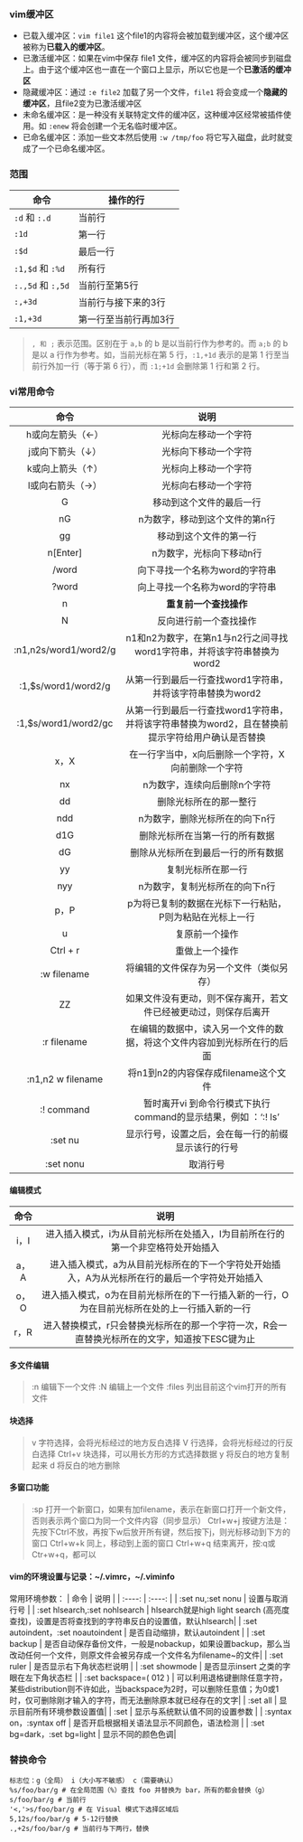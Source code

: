 ### vim缓冲区

- 已载入缓冲区：`vim file1` 这个file1的内容将会被加载到缓冲区，这个缓冲区被称为**已载入的缓冲区**。
- 已激活缓冲区：如果在vim中保存 file1 文件，缓冲区的内容将会被同步到磁盘上。由于这个缓冲区也一直在一个窗口上显示，所以它也是一个**已激活的缓冲区**
- 隐藏缓冲区：通过 `:e file2` 加载了另一个文件，`file1` 将会变成一个**隐藏的缓冲区**，且file2变为已激活缓冲区
- 未命名缓冲区：是一种没有关联特定文件的缓冲区，这种缓冲区经常被插件使用。如 `:enew` 将会创建一个无名临时缓冲区。
- 已命名缓冲区：添加一些文本然后使用 `:w /tmp/foo` 将它写入磁盘，此时就变成了一个已命名缓冲区。

### 范围

| 命令              | 操作的行              |
| ----------------- | --------------------- |
| `:d` 和 `:.d`     | 当前行                |
| `:1d`             | 第一行                |
| `:$d`             | 最后一行              |
| `:1,$d` 和 `:%d`  | 所有行                |
| `:.,5d` 和 `:,5d` | 当前行至第5行         |
| `:,+3d`           | 当前行与接下来的3行   |
| `:1,+3d`          | 第一行至当前行再加3行 |

> `, 和 ;`  表示范围。区别在于 `a,b` 的 b 是以当前行作为参考的。而 `a;b` 的 b 是以 a 行作为参考。如，当前光标在第 5 行，`:1,+1d` 表示的是第 1 行至当前行外加一行（等于第 6 行），而 `:1;+1d` 会删除第 1 行和第 2 行。

### vi常用命令

|         命令          |                             说明                             |
| :-------------------: | :----------------------------------------------------------: |
|   h或向左箭头（←）    |                     光标向左移动一个字符                     |
|   j或向下箭头（↓）    |                     光标向下移动一个字符                     |
|   k或向上箭头（↑）    |                     光标向上移动一个字符                     |
|   l或向右箭头（→）    |                     光标向右移动一个字符                     |
|           G           |                   移动到这个文件的最后一行                   |
|          nG           |                n为数字，移动到这个文件的第n行                |
|          gg           |                    移动到这个文件的第一行                    |
|       n[Enter]        |                   n为数字，光标向下移动n行                   |
|         /word         |                向下寻找一个名称为word的字符串                |
|         ?word         |                向上寻找一个名称为word的字符串                |
|           n           |                    **重复前一个查找操作**                    |
|           N           |                    反向进行前一个查找操作                    |
| :n1,n2s/word1/word2/g | n1和n2为数字，在第n1与n2行之间寻找word1字符串，并将该字符串替换为word2 |
|  :1,$s/word1/word2/g  |  从第一行到最后一行查找word1字符串，并将该字符串替换为word2  |
| :1,$s/word1/word2/gc  | 从第一行到最后一行查找word1字符串，并将该字符串替换为word2，且在替换前提示字符给用户确认是否替换 |
|         x，X          |      在一行字当中，x向后删除一个字符，X向前删除一个字符      |
|          nx           |                 n为数字，连续向后删除n个字符                 |
|          dd           |                    删除光标所在的那一整行                    |
|          ndd          |                n为数字，删除光标所在的向下n行                |
| d1G	| 删除光标所在当第一行的所有数据 |
| dG | 删除从光标所在到最后一行的所有数据 |
| yy | 复制光标所在那一行 |
| nyy | n为数字，复制光标所在的向下n行 |
| p，P | p为将已复制的数据在光标下一行粘贴，P则为粘贴在光标上一行 |
| u | 复原前一个操作 |
| Ctrl + r | 重做上一个操作 |
| :w filename | 将编辑的文件保存为另一个文件（类似另存）|
| ZZ | 如果文件没有更动，则不保存离开，若文件已经被更动过，则保存后离开 |
| :r filename | 在编辑的数据中，读入另一个文件的数据，将这个文件内容加到光标所在行的后面 |
| :n1,n2 w filename | 将n1到n2的内容保存成filename这个文件 |
| :! command | 暂时离开vi 到命令行模式下执行command的显示结果，例如 ：‘:! ls’ |
| :set nu | 显示行号，设置之后，会在每一行的前缀显示该行的行号 |
| :set nonu |  取消行号 |

#### 编辑模式 
| 命令 | 说明 |
| :---: | :---:|
| i，I | 进入插入模式，i为从目前光标所在处插入，I为目前所在行的第一个非空格符处开始插入 |
| a，A | 进入插入模式，a为从目前光标所在的下一个字符处开始插入，A为从光标所在行的最后一个字符处开始插入 |
| o，O | 进入插入模式，o为在目前光标所在的下一行插入新的一行，O为在目前光标所在处的上一行插入新的一行 |
| r，R | 进入替换模式，r只会替换光标所在的那一个字符一次，R会一直替换光标所在的文字，知道按下ESC键为止|

#### 多文件编辑

> :n	编辑下一个文件
> :N	编辑上一个文件
> :files	列出目前这个vim打开的所有文件

#### 块选择

> v		字符选择，会将光标经过的地方反白选择
> V		行选择，会将光标经过的行反白选择
> Ctrl+v	块选择，可以用长方形的方式选择数据
> y		将反白的地方复制起来
> d		将反白的地方删除

#### 多窗口功能
> :sp		打开一个新窗口，如果有加filename，表示在新窗口打开一个新文件，否则表示两个窗口为同一个文件内容（同步显示）
> Ctrl+w+j		按键方法是：先按下Ctrl不放，再按下w后放开所有键，然后按下j，则光标移动到下方的窗口
> Ctrl+w+k		同上，移动到上面的窗口
> Ctrl+w+q		结束离开，按:q或Ctr+w+q，都可以

#### vim的环境设置与记录：~/.vimrc，~/.viminfo
常用环境参数：
| 命令 | 说明 |
| :----: | :----: |
| :set nu,:set nonu | 设置与取消行号 |
| :set hlsearch,:set nohlsearch | hlsearch就是high light search (高亮度查找)，设置是否将查找到的字符串反白的设置值，默认hlsearch|
| :set autoindent，:set noautoindent | 是否自动缩排，默认autoindent |
| :set backup | 是否自动保存备份文件，一般是nobackup，如果设置backup，那么当改动任何一个文件，则原文件会被另存成一个文件名为filename~的文件|
| :set ruler | 是否显示右下角状态栏说明 |
| :set showmode | 是否显示insert 之类的字眼在左下角状态栏 |
| :set backspace=( 012 ) | 可以利用退格键删除任意字符，某些distribution则不许如此，当backspace为2时，可以删除任意值；为0或1时，仅可删除刚才输入的字符，而无法删除原本就已经存在的文字|
| :set all | 显示目前所有环境参数设置值|
| :set | 显示与系统默认值不同的设置参数 |
| :syntax on，:syntax off | 是否开启根据相关语法显示不同颜色，语法检测 |
| :set bg=dark，:set bg=light | 显示不同的颜色色调|

### 替换命令

```shell
标志位：g（全局） i（大小写不敏感） c（需要确认）
%s/foo/bar/g # 在全局范围（%）查找 foo 并替换为 bar，所有的都会替换（g）
s/foo/bar/g # 当前行
'<,'>s/foo/bar/g # 在 Visual 模式下选择区域后
5,12s/foo/bar/g # 5-12行替换
.,+2s/foo/bar/g # 当前行与下两行，替换
```

